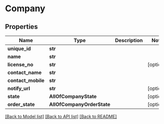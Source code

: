 # Company

## Properties
Name | Type | Description | Notes
------------ | ------------- | ------------- | -------------
**unique_id** | **str** |  | 
**name** | **str** |  | 
**license_no** | **str** |  | [optional] 
**contact_name** | **str** |  | 
**contact_mobile** | **str** |  | 
**notify_url** | **str** |  | [optional] 
**state** | **AllOfCompanyState** |  | [optional] 
**order_state** | **AllOfCompanyOrderState** |  | [optional] 

[[Back to Model list]](../README.md#documentation-for-models) [[Back to API list]](../README.md#documentation-for-api-endpoints) [[Back to README]](../README.md)

